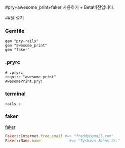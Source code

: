 #pry+awesome_print+faker 사용하기 + Beta버전입니다.

##젬 설치

### Gemfile
```
gem "pry-rails"
gem "awesome_print"
gem "faker"
```

### .pryrc
```
# .pryrc
require "awesome_print"
AwesomePrint.pry!
```

### terminal
```
rails c
```
### faker
[faker](https://github.com/stympy/faker)
```ruby
Faker::Internet.free_email #=> "freddy@gmail.com"
Faker::Name.name             #=> "Tyshawn Johns Sr."
```
